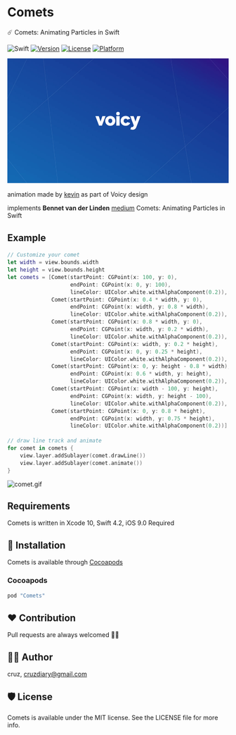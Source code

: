 # Comets
☄️ Comets: Animating Particles in Swift

![Swift](https://img.shields.io/badge/Swift-4.2-orange.svg)
[![Version](https://img.shields.io/cocoapods/v/Comets.svg?style=flat)](http://cocoapods.org/pods/Comets)
[![License](https://img.shields.io/cocoapods/l/Comets.svg?style=flat)](http://cocoapods.org/pods/Comets)
[![Platform](https://img.shields.io/cocoapods/p/Comets.svg?style=flat)](http://cocoapods.org/pods/Comets)

![comet.gif](README/comet.gif)

animation made by [kevin](https://medium.com/@kwijst) as part of Voicy design

implements **Bennet van der Linden** [medium](https://medium.com/call-voicy/comets-animating-particles-in-swift-3431a7f1b250) Comets: Animating Particles in Swift

## Example
```swift
// Customize your comet
let width = view.bounds.width
let height = view.bounds.height
let comets = [Comet(startPoint: CGPoint(x: 100, y: 0),
                    endPoint: CGPoint(x: 0, y: 100),
                    lineColor: UIColor.white.withAlphaComponent(0.2)),
              Comet(startPoint: CGPoint(x: 0.4 * width, y: 0),
                    endPoint: CGPoint(x: width, y: 0.8 * width),
                    lineColor: UIColor.white.withAlphaComponent(0.2)),
              Comet(startPoint: CGPoint(x: 0.8 * width, y: 0),
                    endPoint: CGPoint(x: width, y: 0.2 * width),
                    lineColor: UIColor.white.withAlphaComponent(0.2)),
              Comet(startPoint: CGPoint(x: width, y: 0.2 * height),
                    endPoint: CGPoint(x: 0, y: 0.25 * height),
                    lineColor: UIColor.white.withAlphaComponent(0.2)),
              Comet(startPoint: CGPoint(x: 0, y: height - 0.8 * width),
                    endPoint: CGPoint(x: 0.6 * width, y: height),
                    lineColor: UIColor.white.withAlphaComponent(0.2)),
              Comet(startPoint: CGPoint(x: width - 100, y: height),
                    endPoint: CGPoint(x: width, y: height - 100),
                    lineColor: UIColor.white.withAlphaComponent(0.2)),
              Comet(startPoint: CGPoint(x: 0, y: 0.8 * height),
                    endPoint: CGPoint(x: width, y: 0.75 * height),
                    lineColor: UIColor.white.withAlphaComponent(0.2))]

// draw line track and animate
for comet in comets {
    view.layer.addSublayer(comet.drawLine())
    view.layer.addSublayer(comet.animate())
}
```

![comet.gif](README/Comets.gif)

## Requirements
Comets is written in  Xcode 10, Swift 4.2, iOS 9.0 Required

## 📲 Installation
Comets is available through [Cocoapods](http://cocoapods.org)

### Cocoapods
```ruby
pod "Comets"
```

## ❤️ Contribution
Pull requests are always welcomed 🏄🏼

## 👨‍💻 Author
cruz, cruzdiary@gmail.com

## 🛡 License

Comets is available under the MIT license. See the LICENSE file for more info.
